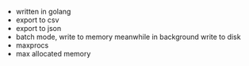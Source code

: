 - written in golang
- export to csv
- export to json
- batch mode, write to memory meanwhile in background write to disk
- maxprocs
- max allocated memory
